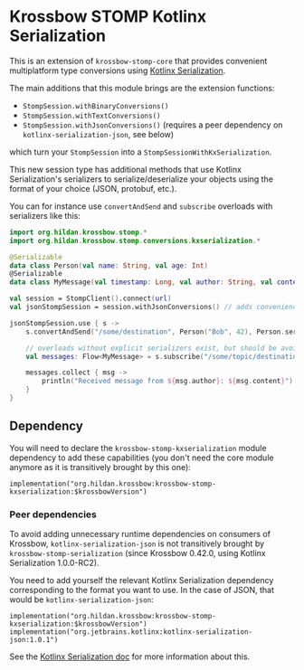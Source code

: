 # Krossbow STOMP Kotlinx Serialization

This is an extension of `krossbow-stomp-core` that provides convenient multiplatform type conversions using
[Kotlinx Serialization](https://github.com/Kotlin/kotlinx.serialization).

The main additions that this module brings are the extension functions:
 
- `StompSession.withBinaryConversions()`
- `StompSession.withTextConversions()`
- `StompSession.withJsonConversions()` (requires a peer dependency on `kotlinx-serialization-json`, see below)

which turn your `StompSession` into a `StompSessionWithKxSerialization`.

This new session type has additional methods that use Kotlinx Serialization's serializers to serialize/deserialize your
objects using the format of your choice (JSON, protobuf, etc.).

You can for instance use `convertAndSend` and `subscribe` overloads with serializers like this:

```kotlin
import org.hildan.krossbow.stomp.*
import org.hildan.krossbow.stomp.conversions.kxserialization.*

@Serializable
data class Person(val name: String, val age: Int)
@Serializable
data class MyMessage(val timestamp: Long, val author: String, val content: String)

val session = StompClient().connect(url)
val jsonStompSession = session.withJsonConversions() // adds convenience methods for kotlinx.serialization's conversions

jsonStompSession.use { s ->
    s.convertAndSend("/some/destination", Person("Bob", 42), Person.serializer()) 

    // overloads without explicit serializers exist, but should be avoided if you also target JavaScript
    val messages: Flow<MyMessage> = s.subscribe("/some/topic/destination", MyMessage.serializer())

    messages.collect { msg ->
        println("Received message from ${msg.author}: ${msg.content}")
    }
}
```

## Dependency

You will need to declare the `krossbow-stomp-kxserialization` module dependency to add these capabilities (you don't 
need the core module anymore as it is transitively brought by this one):

```
implementation("org.hildan.krossbow:krossbow-stomp-kxserialization:$krossbowVersion")
```

### Peer dependencies

To avoid adding unnecessary runtime dependencies on consumers of Krossbow, `kotlinx-serialization-json` is not
 transitively brought by `krossbow-stomp-serialization` (since Krossbow 0.42.0, using Kotlinx Serialization 1.0.0-RC2).
 
You need to add yourself the relevant Kotlinx Serialization dependency corresponding to the format you want to use.
In the case of JSON, that would be `kotlinx-serialization-json`:

```
implementation("org.hildan.krossbow:krossbow-stomp-kxserialization:$krossbowVersion")
implementation("org.jetbrains.kotlinx:kotlinx-serialization-json:1.0.1")
```

See the [Kotlinx Serialization doc](https://github.com/Kotlin/kotlinx.serialization#dependency-on-the-json-library)
for more information about this.
